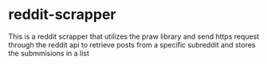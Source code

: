 # reddit-scrapper
This is a reddit scrapper that utilizes the praw library and send https request through
the reddit api to retrieve posts from a specific subreddit and stores the submmisions in a list 
